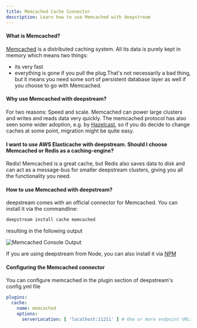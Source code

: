 ```yaml
---
title: Memcached Cache Connector
description: Learn how to use Memcached with deepstream
---
```


#### What is Memcached?
[Memcached](https://memcached.org/) is a distributed caching system. All its data is purely kept in memory which means two things:

- its very fast
- everything is gone if you pull the plug.That's not necessarily a bad thing, but it means you need some sort of persistent database layer as well if you choose to go with Memcached.

#### Why use Memcached with deepstream?
For two reasons: Speed and scale. Memcached can power large clusters and writes and reads data very quickly. The memcached protocol has also seen some wider adoption, e.g. by [Hazelcast](../cache-hazelcast/), so if you do decide to change caches at some point, migration might be quite easy.

#### I want to use AWS Elasticache with deepstream. Should I choose Memcached or Redis as a caching-engine?
Redis! Memcached is a great cache, but Redis also saves data to disk and can act as a message-bus for smaller deepstream clusters, giving you all the functionality you need.

#### How to use Memcached with deepstream?
deepstream comes with an official connector for Memcached. You can install it via the commandline:

```bash
deepstream install cache memcached
```

resulting in the following output

![Memcached Console Output](console-output.png)

If you are using deepstream from Node, you can also install it via [NPM](https://www.npmjs.com/package/deepstream.io-cache-memcached)

#### Configuring the Memcached connector
You can configure memcached in the plugin section of deepstream's config.yml file

```yaml
plugins:
  cache:
    name: memcached
    options:
      serverLocation: [ 'localhost:11211' ] # One or more endpoint URLs
```
